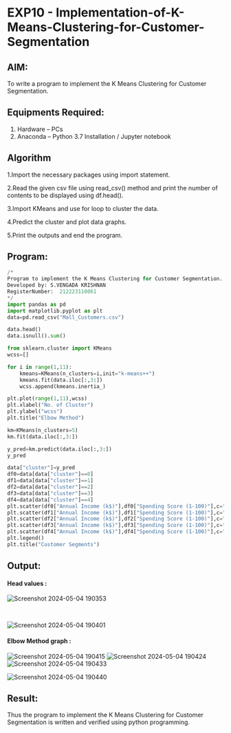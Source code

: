 # EXP10 - Implementation-of-K-Means-Clustering-for-Customer-Segmentation

## AIM:
To write a program to implement the K Means Clustering for Customer Segmentation.

## Equipments Required:
1. Hardware – PCs
2. Anaconda – Python 3.7 Installation / Jupyter notebook

## Algorithm
1.Import the necessary packages using import statement.

2.Read the given csv file using read_csv() method and print the number of contents to be displayed using df.head().

3.Import KMeans and use for loop to cluster the data.

4.Predict the cluster and plot data graphs.

5.Print the outputs and end the program.

## Program:
```python
/*
Program to implement the K Means Clustering for Customer Segmentation.
Developed by: S.VENGADA KRISHNAN
RegisterNumber:  212223110061
*/
import pandas as pd
import matplotlib.pyplot as plt
data=pd.read_csv("Mall_Customers.csv")

data.head()
data.isnull().sum()

from sklearn.cluster import KMeans
wcss=[]

for i in range(1,11):
    kmeans=KMeans(n_clusters=i,init="k-means++")
    kmeans.fit(data.iloc[:,3:])
    wcss.append(kmeans.inertia_)

plt.plot(range(1,11),wcss)
plt.xlabel("No. of Cluster")
plt.ylabel("wcss")
plt.title("Elbow Method")

km=KMeans(n_clusters=5)
km.fit(data.iloc[:,3:])

y_pred=km.predict(data.iloc[:,3:])
y_pred

data["cluster"]=y_pred
df0=data[data["cluster"]==0]
df1=data[data["cluster"]==1]
df2=data[data["cluster"]==2]
df3=data[data["cluster"]==3]
df4=data[data["cluster"]==4]
plt.scatter(df0["Annual Income (k$)"],df0["Spending Score (1-100)"],c="red",label="cluster0")
plt.scatter(df1["Annual Income (k$)"],df1["Spending Score (1-100)"],c="black",label="cluster1")
plt.scatter(df2["Annual Income (k$)"],df2["Spending Score (1-100)"],c="blue",label="cluster2")
plt.scatter(df3["Annual Income (k$)"],df3["Spending Score (1-100)"],c="green",label="cluster3")
plt.scatter(df4["Annual Income (k$)"],df4["Spending Score (1-100)"],c="magenta",label="cluster4")
plt.legend()
plt.title("Customer Segments")
```

## Output:
#### Head values :
![Screenshot 2024-05-04 190353](https://github.com/MOHAMEDAHSAN/Implementation-of-K-Means-Clustering-for-Customer-Segmentation/assets/139331378/b90b21dd-5a64-40c5-9597-06539ea5f2bc)

<BR>

![Screenshot 2024-05-04 190401](https://github.com/MOHAMEDAHSAN/Implementation-of-K-Means-Clustering-for-Customer-Segmentation/assets/139331378/e8bb122d-8640-4e29-ba88-53131175317b)
#### Elbow Method graph :
![Screenshot 2024-05-04 190415](https://github.com/MOHAMEDAHSAN/Implementation-of-K-Means-Clustering-for-Customer-Segmentation/assets/139331378/abc5a509-f964-4def-a09f-c791a1fe869b)
![Screenshot 2024-05-04 190424](https://github.com/MOHAMEDAHSAN/Implementation-of-K-Means-Clustering-for-Customer-Segmentation/assets/139331378/8b7e76d1-37fd-432c-8bc0-96135e400e5b)
![Screenshot 2024-05-04 190433](https://github.com/MOHAMEDAHSAN/Implementation-of-K-Means-Clustering-for-Customer-Segmentation/assets/139331378/91cf56dd-7f77-4fcd-aed7-19147ce0bf29)





![Screenshot 2024-05-04 190440](https://github.com/MOHAMEDAHSAN/Implementation-of-K-Means-Clustering-for-Customer-Segmentation/assets/139331378/695ddbee-2911-470f-b83e-b66b6a2150e2)


## Result:
Thus the program to implement the K Means Clustering for Customer Segmentation is written and verified using python programming.
